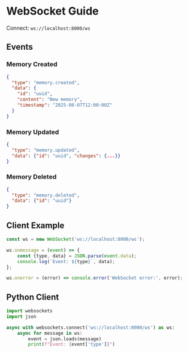 # WebSocket Guide

Connect: `ws://localhost:8000/ws`

## Events

### Memory Created
```json
{
  "type": "memory.created",
  "data": {
    "id": "uuid",
    "content": "New memory",
    "timestamp": "2025-08-07T12:00:00Z"
  }
}
```

### Memory Updated
```json
{
  "type": "memory.updated",
  "data": {"id": "uuid", "changes": {...}}
}
```

### Memory Deleted
```json
{
  "type": "memory.deleted",
  "data": {"id": "uuid"}
}
```

## Client Example
```javascript
const ws = new WebSocket('ws://localhost:8000/ws');

ws.onmessage = (event) => {
    const {type, data} = JSON.parse(event.data);
    console.log(`Event: ${type}`, data);
};

ws.onerror = (error) => console.error('WebSocket error:', error);
```

## Python Client
```python
import websockets
import json

async with websockets.connect('ws://localhost:8000/ws') as ws:
    async for message in ws:
        event = json.loads(message)
        print(f"Event: {event['type']}")
```